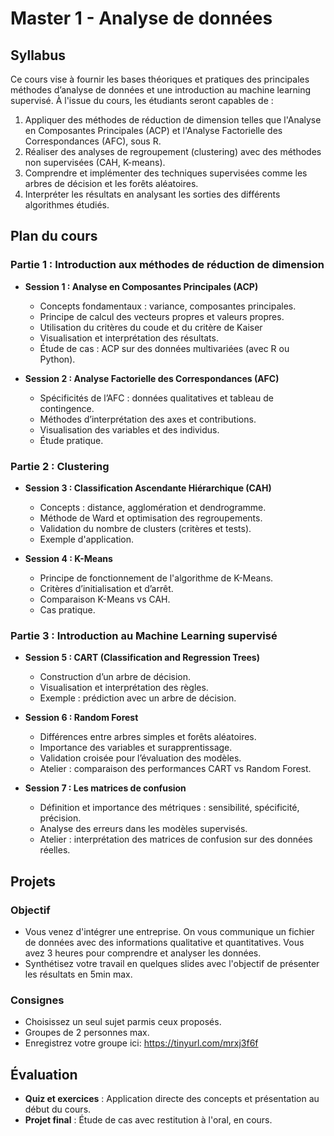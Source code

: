 # Master 1 - Analyse de données

## Syllabus

Ce cours vise à fournir les bases théoriques et pratiques des principales méthodes d’analyse de données et une introduction au machine learning supervisé.
À l'issue du cours, les étudiants seront capables de :

1. Appliquer des méthodes de réduction de dimension telles que l'Analyse en Composantes
Principales (ACP) et l'Analyse Factorielle des Correspondances (AFC), sous R.
2. Réaliser des analyses de regroupement (clustering) avec des méthodes non supervisées (CAH, K-means).
3. Comprendre et implémenter des techniques supervisées comme les arbres de décision et
les forêts aléatoires.
4. Interpréter les résultats en analysant les sorties des différents algorithmes étudiés.


## **Plan du cours**

### **Partie 1 : Introduction aux méthodes de réduction de dimension**
- **Session 1 : Analyse en Composantes Principales (ACP)**  
  - Concepts fondamentaux : variance, composantes principales.
  - Principe de calcul des vecteurs propres et valeurs propres.
  - Utilisation du critères du coude et du critère de Kaiser 
  - Visualisation et interprétation des résultats.
  - Étude de cas : ACP sur des données multivariées (avec R ou Python).

- **Session 2 : Analyse Factorielle des Correspondances (AFC)**  
  - Spécificités de l’AFC : données qualitatives et tableau de contingence.
  - Méthodes d’interprétation des axes et contributions.
  - Visualisation des variables et des individus.
  - Étude pratique.

### **Partie 2 : Clustering**
- **Session 3 : Classification Ascendante Hiérarchique (CAH)**  
  - Concepts : distance, agglomération et dendrogramme.
  - Méthode de Ward et optimisation des regroupements.
  - Validation du nombre de clusters (critères et tests).
  - Exemple d'application.

- **Session 4 : K-Means**  
  - Principe de fonctionnement de l'algorithme de K-Means.
  - Critères d’initialisation et d’arrêt.
  - Comparaison K-Means vs CAH.
  - Cas pratique.

### **Partie 3 : Introduction au Machine Learning supervisé**
- **Session 5 : CART (Classification and Regression Trees)**  
  - Construction d’un arbre de décision.
  - Visualisation et interprétation des règles.
  - Exemple : prédiction avec un arbre de décision.

- **Session 6 : Random Forest**  
  - Différences entre arbres simples et forêts aléatoires.
  - Importance des variables et surapprentissage.
  - Validation croisée pour l’évaluation des modèles.
  - Atelier : comparaison des performances CART vs Random Forest.

- **Session 7 : Les matrices de confusion**  
  - Définition et importance des métriques : sensibilité, spécificité, précision.
  - Analyse des erreurs dans les modèles supervisés.
  - Atelier : interprétation des matrices de confusion sur des données réelles.


## Projets

### Objectif
- Vous venez d'intégrer une entreprise.
  On vous communique un fichier de données avec des informations qualitative et quantitatives.
  Vous avez 3 heures pour comprendre et analyser les données.
- Synthétisez votre travail en quelques slides avec l'objectif de présenter les résultats en 5min max.

### Consignes
- Choisissez un seul sujet parmis ceux proposés.
- Groupes de 2 personnes max.
- Enregistrez votre groupe ici: https://tinyurl.com/mrxj3f6f

## **Évaluation**
- **Quiz et exercices** : Application directe des concepts et présentation au début du cours.
- **Projet final** : Étude de cas avec restitution à l'oral, en cours.
